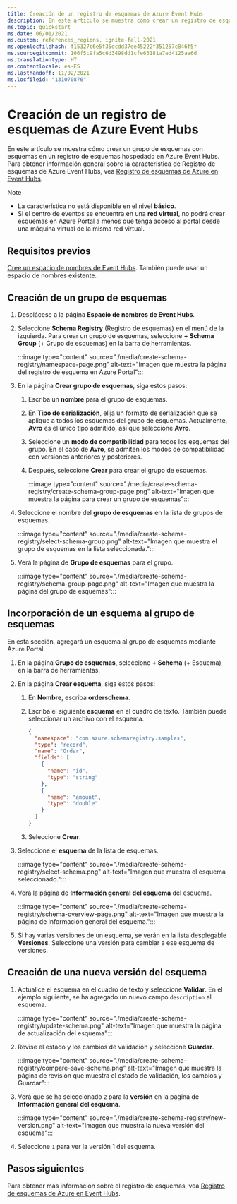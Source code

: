 ```yaml
---
title: Creación de un registro de esquemas de Azure Event Hubs
description: En este artículo se muestra cómo crear un registro de esquemas en un espacio de nombres de Azure Event Hubs.
ms.topic: quickstart
ms.date: 06/01/2021
ms.custom: references_regions, ignite-fall-2021
ms.openlocfilehash: f15327c6e5f35dcdd37ee45222f351257c846f5f
ms.sourcegitcommit: 106f5c9fa5c6d3498dd1cfe63181a7ed4125ae6d
ms.translationtype: HT
ms.contentlocale: es-ES
ms.lasthandoff: 11/02/2021
ms.locfileid: "131070876"
---
```

# <a name="create-an-azure-event-hubs-schema-registry"></a>Creación de un registro de esquemas de Azure Event Hubs
En este artículo se muestra cómo crear un grupo de esquemas con esquemas en un registro de esquemas hospedado en Azure Event Hubs. Para obtener información general sobre la característica de Registro de esquemas de Azure Event Hubs, vea [Registro de esquemas de Azure en Event Hubs](schema-registry-overview.md).

> [!NOTE]
> - La característica no está disponible en el nivel **básico**.
> - Si el centro de eventos se encuentra en una **red virtual**, no podrá crear esquemas en Azure Portal a menos que tenga acceso al portal desde una máquina virtual de la misma red virtual. 

## <a name="prerequisites"></a>Requisitos previos
[Cree un espacio de nombres de Event Hubs](event-hubs-create.md#create-an-event-hubs-namespace). También puede usar un espacio de nombres existente. 

## <a name="create-a-schema-group"></a>Creación de un grupo de esquemas
1. Desplácese a la página **Espacio de nombres de Event Hubs**. 
1. Seleccione **Schema Registry** (Registro de esquemas) en el menú de la izquierda. Para crear un grupo de esquemas, seleccione **+ Schema Group** (+ Grupo de esquemas) en la barra de herramientas. 

    :::image type="content" source="./media/create-schema-registry/namespace-page.png" alt-text="Imagen que muestra la página del registro de esquema en Azure Portal":::
1. En la página **Crear grupo de esquemas**, siga estos pasos:
    1. Escriba un **nombre** para el grupo de esquemas.
    1. En **Tipo de serialización**, elija un formato de serialización que se aplique a todos los esquemas del grupo de esquemas. Actualmente, **Avro** es el único tipo admitido, así que seleccione **Avro**. 
    1. Seleccione un **modo de compatibilidad** para todos los esquemas del grupo. En el caso de **Avro**, se admiten los modos de compatibilidad con versiones anteriores y posteriores. 
    1. Después, seleccione **Crear** para crear el grupo de esquemas. 
    
        :::image type="content" source="./media/create-schema-registry/create-schema-group-page.png" alt-text="Imagen que muestra la página para crear un grupo de esquemas":::
1. Seleccione el nombre del **grupo de esquemas** en la lista de grupos de esquemas.

    :::image type="content" source="./media/create-schema-registry/select-schema-group.png" alt-text="Imagen que muestra el grupo de esquemas en la lista seleccionada.":::    
1. Verá la página de **Grupo de esquemas** para el grupo.

    :::image type="content" source="./media/create-schema-registry/schema-group-page.png" alt-text="Imagen que muestra la página del grupo de esquemas":::
    

## <a name="add-a-schema-to-the-schema-group"></a>Incorporación de un esquema al grupo de esquemas
En esta sección, agregará un esquema al grupo de esquemas mediante Azure Portal. 

1. En la página **Grupo de esquemas**, seleccione **+ Schema** (+ Esquema) en la barra de herramientas. 
1. En la página **Crear esquema**, siga estos pasos:
    1. En **Nombre**, escriba **orderschema**.
    1. Escriba el siguiente **esquema** en el cuadro de texto. También puede seleccionar un archivo con el esquema.
    
        ```json
        {
          "namespace": "com.azure.schemaregistry.samples",
          "type": "record",
          "name": "Order",
          "fields": [
            {
              "name": "id",
              "type": "string"
            },
            {
              "name": "amount",
              "type": "double"
            }
          ]
        }
        ```
    1. Seleccione **Crear**. 
1. Seleccione el **esquema** de la lista de esquemas. 

    :::image type="content" source="./media/create-schema-registry/select-schema.png" alt-text="Imagen que muestra el esquema seleccionado.":::
1. Verá la página de **Información general del esquema** del esquema. 

    :::image type="content" source="./media/create-schema-registry/schema-overview-page.png" alt-text="Imagen que muestra la página de información general del esquema.":::    
1. Si hay varias versiones de un esquema, se verán en la lista desplegable **Versiones**. Seleccione una versión para cambiar a ese esquema de versiones. 

## <a name="create-a-new-version-of-schema"></a>Creación de una nueva versión del esquema

1. Actualice el esquema en el cuadro de texto y seleccione **Validar**. En el ejemplo siguiente, se ha agregado un nuevo campo `description` al esquema. 

    :::image type="content" source="./media/create-schema-registry/update-schema.png" alt-text="Imagen que muestra la página de actualización del esquema":::    
    
1. Revise el estado y los cambios de validación y seleccione **Guardar**. 

    :::image type="content" source="./media/create-schema-registry/compare-save-schema.png" alt-text="Imagen que muestra la página de revisión que muestra el estado de validación, los cambios y Guardar":::     
1. Verá que se ha seleccionado `2` para la **versión** en la página de **Información general del esquema**. 

    :::image type="content" source="./media/create-schema-registry/new-version.png" alt-text="Imagen que muestra la nueva versión del esquema":::    
1. Seleccione `1` para ver la versión 1 del esquema. 


## <a name="next-steps"></a>Pasos siguientes
Para obtener más información sobre el registro de esquemas, vea [Registro de esquemas de Azure en Event Hubs](schema-registry-overview.md).
